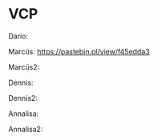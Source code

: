 # VCP
Dario:

Marcüs: https://pastebin.pl/view/f45edda3

Marcüs2:

Dennis:

Dennis2:

Annalisa:

Annalisa2:
